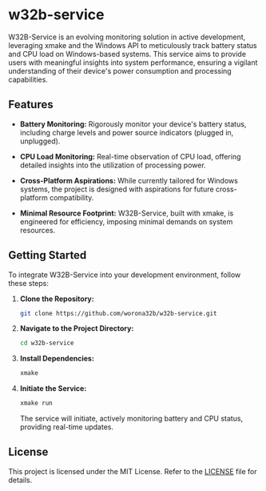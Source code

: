 # w32b-service

W32B-Service is an evolving monitoring solution in active development, leveraging xmake and the Windows API to meticulously track battery status and CPU load on Windows-based systems. This service aims to provide users with meaningful insights into system performance, ensuring a vigilant understanding of their device's power consumption and processing capabilities.

## Features

- **Battery Monitoring:** Rigorously monitor your device's battery status, including charge levels and power source indicators (plugged in, unplugged).

- **CPU Load Monitoring:** Real-time observation of CPU load, offering detailed insights into the utilization of processing power.

- **Cross-Platform Aspirations:** While currently tailored for Windows systems, the project is designed with aspirations for future cross-platform compatibility.

- **Minimal Resource Footprint:** W32B-Service, built with xmake, is engineered for efficiency, imposing minimal demands on system resources.

## Getting Started

To integrate W32B-Service into your development environment, follow these steps:

1. **Clone the Repository:**
   ```bash
   git clone https://github.com/worona32b/w32b-service.git
   ```

2. **Navigate to the Project Directory:**
   ```bash
   cd w32b-service
   ```

3. **Install Dependencies:**
   ```bash
   xmake
   ```

4. **Initiate the Service:**
   ```bash
   xmake run
   ```

   The service will initiate, actively monitoring battery and CPU status, providing real-time updates.

## License

This project is licensed under the MIT License. Refer to the [LICENSE](LICENSE) file for details.
